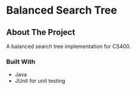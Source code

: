 # Balanced Search Tree

## About The Project
A balanced search tree implementation for CS400.

### Built With

* Java
* JUnit for unit testing
